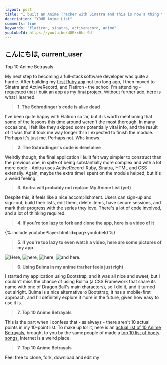 ```yaml
---
layout: post
title: "I built an Anime Tracker with Sinatra and this is now a thing that exists"
description: "YOUR Anime List"
comments: true
keywords: "flatiron, sinatra, activerecord, anime"
youtubeId: https://youtu.be/dGEkx6hc-9U
---
```


## こんにちは, current_user
Top 10 Anime Betrayals

My next step to becoming a full-stack software developer was quite a hurdle. After building my [first Ruby app](https://github.com/quelluomo/ilpost) not too long ago, I then moved to Sinatra and ActiveRecord, and Flatiron - the school I'm attending - requested that I built an app as my final project. Without further ado, here is what I learned.


> **1. The Schrodinger's code is <strike>alive</strike> dead**

I've been quite happy with Flatiron so far, but it is worth mentioning that some of the lessons this time around weren't the most thorough. In many occasions, I felt like they skipped some potentially vital info, and the result of it was that it took me way longer than I expected to finish the module. Perhaps it's just me. Perhaps not. Who knows.

> **2. The Schrodinger's code is <strike>dead</strike> alive**

Weirdly though, the final application I built felt way simpler to construct than the previous one, in spite of being substantially more complex and with a lot more code - Anitra uses ActiveRecord, Ruby, Sinatra, HTML and CSS extensily. Again, maybe the extra time I spent on the module helped, but it's a weird feeling.

> **3. Anitra will probably not replace My Anime List (yet)**

Despite this, it feels like a nice accomplishment. Users can sign-up and sign-out, build their lists, edit them, delete items, have secure sessions, and mark their progress with the series they love. There's a lot of code involved, and a lot of thinking required.

> **4. If you're too lazy to fork and clone the app, here is a video of it**

{% include youtubePlayer.html id=page.youtubeId %}

> **5. If you're too lazy to even watch a video, here are some pictures of my app**

![Here,](https://i.ibb.co/sWL4QZv/screenshot-178-128-194-36-57823-2019-05-13-11-39-16.png)
![here,](https://i.ibb.co/sWL4QZv/screenshot-178-128-194-36-57823-2019-05-13-11-39-16.png)
![here,](https://i.ibb.co/Rcv4yg8/screenshot-178-128-194-36-57823-2019-05-13-11-40-18.png) ![and here.](https://i.ibb.co/FwBsXxG/screenshot-178-128-194-36-57823-2019-05-13-11-41-08.png)

> **6. Using Bulma in my anime tracker feels just right**

I started my application using Bootstrap, and it was all nice and sweet, but I couldn't miss the chance of using Bulma (a CSS Framework that share its name with one of Dragon Ball's main characters), so I did it, and it turned out alright. Bulma is a nice alternative to Bootstrap, it has a mobile-first approach, and I'll definitely explore it more in the future, given how easy to use it is.

> **7. Top 10 Anime Betrayals**

This is the part when I confess that - as always - there aren't 10 actual points in my 10-point list. To make up for it, here is an [actual list of 10 Anime Betrayals](https://www.youtube.com/watch?v=TIEleCEtqzA), brought to you by the same people of made a [top 10 list of booty songs.](https://youtu.be/RZYuTp8CB3I) Internet is a weird place.

> **7. Top 10 Anime Betrayals**

Feel free to clone, fork, download and edit my
